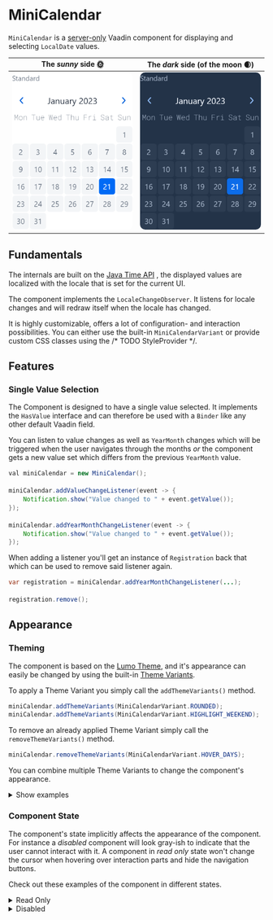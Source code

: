 # MiniCalendar

`MiniCalendar` is a [server-only](https://github.com/vaadin/addon-starter-flow) Vaadin component for displaying and
selecting `LocalDate` values.

|                                              The *sunny* side 🌞                                              |                                          The *dark* side (of the moon 🌒)                                          |
|:-------------------------------------------------------------------------------------------------------------:|:------------------------------------------------------------------------------------------------------------------:|
| <img src="docs/screens/default_standard.png" alt="Default Standard" width="300" style="border-radius: 10px"/> | <img src="docs/screens/dark_default_standard.png" alt="Default Standard" width="300" style="border-radius: 10px"/> |

## Fundamentals
The internals are built on the [Java Time API](https://docs.oracle.com/javase/8/docs/api/java/time/package-summary.html)
, the displayed values are localized with the locale that is set for the current UI.

The component implements the `LocaleChangeObserver`. It listens for locale changes and will redraw itself when the
locale has changed.

It is highly customizable, offers a lot of configuration- and interaction possibilities. You can either use the built-in
`MiniCalendarVariant` or provide custom CSS classes using the /* TODO StyleProvider */.

## Features

### Single Value Selection
The Component is designed to have a single value selected. It implements the `HasValue`
interface and can therefore be used with a `Binder` like any other default Vaadin field.

You can listen to value changes as well as `YearMonth` changes which will be triggered when
the user navigates through the months *or* the component gets a new value set which differs
from the previous `YearMonth` value.

```java
val miniCalendar = new MiniCalendar();

miniCalendar.addValueChangeListener(event -> {
    Notification.show("Value changed to " + event.getValue());
});

miniCalendar.addYearMonthChangeListener(event -> {
    Notification.show("Value changed to " + event.getValue());
});
```

When adding a listener you'll get an instance of `Registration` back that which can be used
to remove said listener again.

```java
var registration = miniCalendar.addYearMonthChangeListener(...);

registration.remove();
```

## Appearance

### Theming
The component is based on the [Lumo Theme](https://vaadin.com/docs/latest/styling/lumo), and it's appearance can easily
be changed by using the built-in [Theme Variants](https://vaadin.com/docs/latest/styling/lumo/variants).

To apply a Theme Variant you simply call the `addThemeVariants()` method.

```java
miniCalendar.addThemeVariants(MiniCalendarVariant.ROUNDED);
miniCalendar.addThemeVariants(MiniCalendarVariant.HIGHLIGHT_WEEKEND);
```
To remove an already applied Theme Variant simply call the `removeThemeVariants()` method.

```java
miniCalendar.removeThemeVariants(MiniCalendarVariant.HOVER_DAYS);
```

You can combine multiple Theme Variants to change the component's appearance.

<details>
    <summary>Show examples</summary>

#### Highlight weekends

|                                            Light Mode                                            |                                               Dark Mode                                               |
|:------------------------------------------------------------------------------------------------:|:-----------------------------------------------------------------------------------------------------:|
| <img src="docs/screens/default_highlight_weekends.png" width="300" style="border-radius: 10px"/> | <img src="docs/screens/dark_default_highlight_weekends.png" width="300" style="border-radius: 10px"/> |

#### Shifted beginning of the week

|                                               Light Mode                                                |                                                  Dark Mode                                                   |
|:-------------------------------------------------------------------------------------------------------:|:------------------------------------------------------------------------------------------------------------:|
| <img src="docs/screens/default_shifted_beginning_of_week.png" width="300" style="border-radius: 10px"/> | <img src="docs/screens/dark_default_shifted_beginning_of_week.png" width="300" style="border-radius: 10px"/> |


#### Shifted beginning of the week

|                                               Light Mode                                                |                                                  Dark Mode                                                   |
|:-------------------------------------------------------------------------------------------------------:|:------------------------------------------------------------------------------------------------------------:|
| <img src="docs/screens/default_shifted_beginning_of_week.png" width="300" style="border-radius: 10px"/> | <img src="docs/screens/dark_default_shifted_beginning_of_week.png" width="300" style="border-radius: 10px"/> |


#### Hover days

|                                        Light Mode                                        |                                           Dark Mode                                           |
|:----------------------------------------------------------------------------------------:|:---------------------------------------------------------------------------------------------:|
| <img src="docs/screens/default_hover_days.png" width="300" style="border-radius: 10px"/> | <img src="docs/screens/dark_default_hover_days.png" width="300" style="border-radius: 10px"/> |


#### Rounded

|                                      Light Mode                                       |                                         Dark Mode                                          |
|:-------------------------------------------------------------------------------------:|:------------------------------------------------------------------------------------------:|
| <img src="docs/screens/default_rounded.png" width="300" style="border-radius: 10px"/> | <img src="docs/screens/dark_default_rounded.png" width="300" style="border-radius: 10px"/> |


#### Rounded, Highlight weekends

|                                                Light Mode                                                |                                                   Dark Mode                                                   |
|:--------------------------------------------------------------------------------------------------------:|:-------------------------------------------------------------------------------------------------------------:|
| <img src="docs/screens/default_rounded_highlight_weekends.png" width="300" style="border-radius: 10px"/> | <img src="docs/screens/dark_default_rounded_highlight_weekends.png" width="300" style="border-radius: 10px"/> |

</details>


### Component State
The component's state implicitly affects the appearance of the component. For instance a *disabled* component will look
gray-ish to indicate that the user cannot interact with it. A component in *read only* state won't change the cursor
when hovering over interaction parts and hide the navigation buttons.

Check out these examples of the component in different states.

<details>
    <summary>Read Only</summary>

#### No Theme Variant

|                                       Light Mode                                        |                                          Dark Mode                                           |
|:---------------------------------------------------------------------------------------:|:--------------------------------------------------------------------------------------------:|
| <img src="docs/screens/readonly_standard.png" width="300" style="border-radius: 10px"/> | <img src="docs/screens/dark_readonly_standard.png" width="300" style="border-radius: 10px"/> |

#### Highlight weekends

|                                            Light Mode                                             |                                               Dark Mode                                                |
|:-------------------------------------------------------------------------------------------------:|:------------------------------------------------------------------------------------------------------:|
| <img src="docs/screens/readonly_highlight_weekends.png" width="300" style="border-radius: 10px"/> | <img src="docs/screens/dark_readonly_highlight_weekends.png" width="300" style="border-radius: 10px"/> |

#### Shifted beginning of the week

|                                                Light Mode                                                |                                                   Dark Mode                                                   |
|:--------------------------------------------------------------------------------------------------------:|:-------------------------------------------------------------------------------------------------------------:|
| <img src="docs/screens/readonly_shifted_beginning_of_week.png" width="300" style="border-radius: 10px"/> | <img src="docs/screens/dark_readonly_shifted_beginning_of_week.png" width="300" style="border-radius: 10px"/> |


#### Shifted beginning of the week

|                                                Light Mode                                                |                                                   Dark Mode                                                   |
|:--------------------------------------------------------------------------------------------------------:|:-------------------------------------------------------------------------------------------------------------:|
| <img src="docs/screens/readonly_shifted_beginning_of_week.png" width="300" style="border-radius: 10px"/> | <img src="docs/screens/dark_readonly_shifted_beginning_of_week.png" width="300" style="border-radius: 10px"/> |


#### Hover days

|                                        Light Mode                                         |                                           Dark Mode                                            |
|:-----------------------------------------------------------------------------------------:|:----------------------------------------------------------------------------------------------:|
| <img src="docs/screens/readonly_hover_days.png" width="300" style="border-radius: 10px"/> | <img src="docs/screens/dark_readonly_hover_days.png" width="300" style="border-radius: 10px"/> |


#### Rounded

|                                       Light Mode                                       |                                          Dark Mode                                          |
|:--------------------------------------------------------------------------------------:|:-------------------------------------------------------------------------------------------:|
| <img src="docs/screens/readonly_rounded.png" width="300" style="border-radius: 10px"/> | <img src="docs/screens/dark_readonly_rounded.png" width="300" style="border-radius: 10px"/> |


#### Rounded, Highlight weekends

|                                                Light Mode                                                 |                                                   Dark Mode                                                    |
|:---------------------------------------------------------------------------------------------------------:|:--------------------------------------------------------------------------------------------------------------:|
| <img src="docs/screens/readonly_rounded_highlight_weekends.png" width="300" style="border-radius: 10px"/> | <img src="docs/screens/dark_readonly_rounded_highlight_weekends.png" width="300" style="border-radius: 10px"/> |

</details>

<details>
    <summary>Disabled</summary>

#### No Theme Variant

|                                       Light Mode                                        |                                          Dark Mode                                           |
|:---------------------------------------------------------------------------------------:|:--------------------------------------------------------------------------------------------:|
| <img src="docs/screens/disabled_standard.png" width="300" style="border-radius: 10px"/> | <img src="docs/screens/dark_disabled_standard.png" width="300" style="border-radius: 10px"/> |

#### Highlight weekends

|                                            Light Mode                                             |                                               Dark Mode                                                |
|:-------------------------------------------------------------------------------------------------:|:------------------------------------------------------------------------------------------------------:|
| <img src="docs/screens/disabled_highlight_weekends.png" width="300" style="border-radius: 10px"/> | <img src="docs/screens/dark_disabled_highlight_weekends.png" width="300" style="border-radius: 10px"/> |

#### Shifted beginning of the week

|                                                Light Mode                                                |                                                   Dark Mode                                                   |
|:--------------------------------------------------------------------------------------------------------:|:-------------------------------------------------------------------------------------------------------------:|
| <img src="docs/screens/disabled_shifted_beginning_of_week.png" width="300" style="border-radius: 10px"/> | <img src="docs/screens/dark_disabled_shifted_beginning_of_week.png" width="300" style="border-radius: 10px"/> |


#### Shifted beginning of the week

|                                                Light Mode                                                |                                                   Dark Mode                                                   |
|:--------------------------------------------------------------------------------------------------------:|:-------------------------------------------------------------------------------------------------------------:|
| <img src="docs/screens/disabled_shifted_beginning_of_week.png" width="300" style="border-radius: 10px"/> | <img src="docs/screens/dark_disabled_shifted_beginning_of_week.png" width="300" style="border-radius: 10px"/> |


#### Hover days

|                                        Light Mode                                         |                                           Dark Mode                                            |
|:-----------------------------------------------------------------------------------------:|:----------------------------------------------------------------------------------------------:|
| <img src="docs/screens/disabled_hover_days.png" width="300" style="border-radius: 10px"/> | <img src="docs/screens/dark_disabled_hover_days.png" width="300" style="border-radius: 10px"/> |


#### Rounded

|                                       Light Mode                                       |                                          Dark Mode                                          |
|:--------------------------------------------------------------------------------------:|:-------------------------------------------------------------------------------------------:|
| <img src="docs/screens/disabled_rounded.png" width="300" style="border-radius: 10px"/> | <img src="docs/screens/dark_disabled_rounded.png" width="300" style="border-radius: 10px"/> |


#### Rounded, Highlight weekends

|                                                Light Mode                                                 |                                                   Dark Mode                                                    |
|:---------------------------------------------------------------------------------------------------------:|:--------------------------------------------------------------------------------------------------------------:|
| <img src="docs/screens/disabled_rounded_highlight_weekends.png" width="300" style="border-radius: 10px"/> | <img src="docs/screens/dark_disabled_rounded_highlight_weekends.png" width="300" style="border-radius: 10px"/> |

</details>



